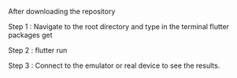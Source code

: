 After downloading the repository

Step 1 : Navigate to the root directory and type in the terminal flutter packages get

Step 2 : flutter run

Step 3 : Connect to the emulator or real device to see the results.
